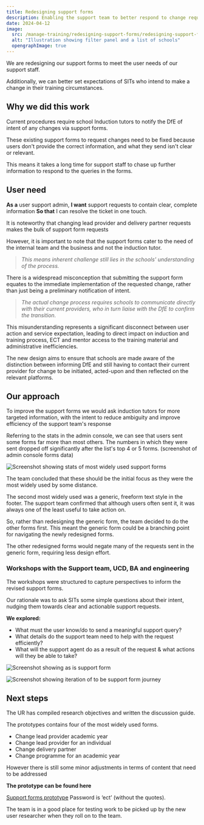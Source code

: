```yaml
---
title: Redesigning support forms
description: Enabling the support team to better respond to change requests
date: 2024-04-12
image:
  src: /manage-training/redesigning-support-forms/redesigning-support-forms.png
  alt: "Illustration showing filter panel and a list of schools"
  opengraphImage: true
---
```


We are redesigning our support forms to meet the user needs of our support staff.

Additionally, we can better set expectations of SITs who intend to make a change in their training circumstances.

## Why we did this work

Current procedures require school Induction tutors to notify the DfE of intent of any changes via support forms.

These existing support forms to request changes need to be fixed because users don't provide the correct information, and what they send isn't clear or relevant.

This means it takes a long time for support staff to chase up further information to respond to the queries in the forms.

## User need
**As a** user support admin,
**I want** support requests to contain clear, complete information
**So that** I can resolve the ticket in one touch.


It is noteworthy that changing lead provider and delivery partner requests makes the bulk of support form requests 

However, it is important to note that the support forms cater to the need of the internal team and the business and not the induction tutor.

> *This means inherent challenge still lies in the schools' understanding of the process.*

There is a widespread misconception that submitting the support form equates to the immediate implementation of the requested change, rather than just being a preliminary notification of intent.

> *The actual change process requires schools to communicate directly with their current providers, who in turn liaise with the DfE to confirm the transition.*

This misunderstanding represents a significant disconnect between user action and service expectation, leading to direct impact on induction and training process, ECT and mentor access to the training material and administrative inefficiencies.

The new design aims to ensure that schools are made aware of the distinction between informing DfE and still having to contact their current provider for change to be initiated, acted-upon and then reflected on the relevant platforms.


## Our approach

To improve the support forms we would ask induction tutors for more targeted information, with the intent to reduce ambiguity and improve efficiency of the support team's response

Referring to the stats in the admin console, we can see that users sent some forms far more than most others. The numbers in which they were sent dropped off significantly after the list's top 4 or 5 forms.
(screenshot of admin console forms data)

![Screenshot showing stats of most widely used support forms](support-stats.png)

The team concluded that these should be the initial focus as they were the most widely used by some distance.

The second most widely used was a generic, freeform text style in the footer. The support team confirmed that although users often sent it, it was always one of the least useful to take action on.

So, rather than redesigning the generic form, the team decided to do the other forms first. This meant the generic form could be a branching point for navigating the newly redesigned forms.

The other redesigned forms would negate many of the requests sent in the generic form, requiring less design effort.


### Workshops with the Support team, UCD, BA and engineering

The workshops were structured to capture perspectives to inform the revised support forms.

Our rationale was to ask SITs some simple questions about their intent, nudging them towards clear and actionable support requests. 

**We explored:**
* What must the user know/do to send a meaningful support query?
* What details do the support team need to help with the request efficiently?
* What will the support agent do as a result of the request & what actions will they be able to take?

![Screenshot showing as is support form](change-lp-as-is.jpg)

![Screenshot showing iteration of to be support form journey](change-lp-2nd-pass.jpg)


## Next steps
The UR has compiled research objectives and written the discussion guide.

The prototypes contains four of the most widely used forms.
* Change lead provider academic year
* Change lead provider for an individual
* Change delivery partner
* Change programme for an academic year

However there is still some minor adjustments in terms of content that need to be addressed

**The prototype can be found here**

[Support forms prototype](https://manage-train-dependabot-s4mvqd.herokuapp.com/home)
Password is ‘ect’ (without the quotes).



The team is in a good place for testing work to be picked up by the new user researcher when they roll on to the team. 
